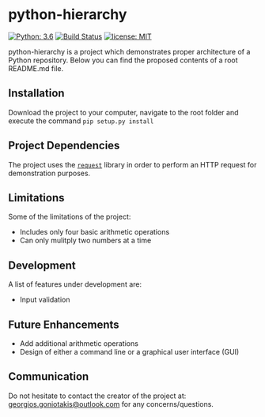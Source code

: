 # python-hierarchy

[![Python: 3.6](https://img.shields.io/badge/Python-3.6-blue.svg)](#)
[![Build Status](https://travis-ci.org/GeorgiosGoniotakis/python-hierarchy.svg?branch=master)](https://travis-ci.org/GeorgiosGoniotakis/python-hierarchy)
[![license: MIT](https://img.shields.io/badge/license-MIT-orange.svg)](https://opensource.org/licenses/MIT)

python-hierarchy is a project which demonstrates proper architecture of a Python repository. Below you can find the proposed contents of a root README.md file.

## Installation

Download the project to your computer, navigate to the root folder and execute the command `pip setup.py install`

## Project Dependencies

The project uses the [`request`](https://github.com/requests/requests) library in order to perform an HTTP request for demonstration purposes.

## Limitations

Some of the limitations of the project:
- Includes only four basic arithmetic operations
- Can only mulitply two numbers at a time

## Development

A list of features under development are:
- Input validation

## Future Enhancements

- Add additional arithmetic operations
- Design of either a command line or a graphical user interface (GUI)

## Communication

Do not hesitate to contact the creator of the project at: [georgios.goniotakis@outlook.com](mailto:georgios.goniotakis@outlook.com) for any concerns/questions.





